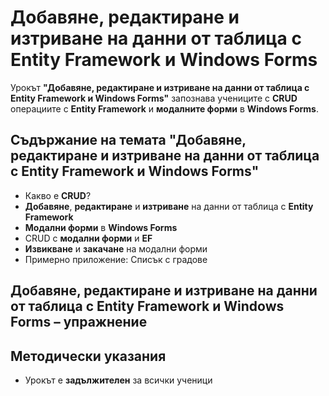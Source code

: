# Добавяне, редактиране и изтриване на данни от таблица с Entity Framework и Windows Forms
Урокът **"Добавяне, редактиране и изтриване на данни от таблица с Entity Framework и Windows Forms"** запознава учениците с **CRUD** операциите с **Entity Framework** и **модалните форми** в **Windows Forms**.

## Съдържание на темата "Добавяне, редактиране и изтриване на данни от таблица с Entity Framework и Windows Forms"
 - Какво е **CRUD**?
 - **Добавяне**, **редактиране** и **изтриване** на данни от таблица с **Entity Framework**
 - **Модални форми** в **Windows Forms**
 - CRUD с **модални форми** и **EF**
 - **Извикване** и **закачане** на модални форми
 - Примерно приложение: Списък с градове

## Добавяне, редактиране и изтриване на данни от таблица с Entity Framework и Windows Forms – упражнениe

## Методически указания
  - Урокът е **задължителен** за всички ученици